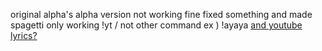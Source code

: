 original alpha's alpha version
not working fine
fixed something and made spagetti
only working !yt / not other command ex ) !ayaya
[and youtube lyrics?](https://youtu.be/d_reWolUg2g?si=knFGPzJMhfY5AqAd)
